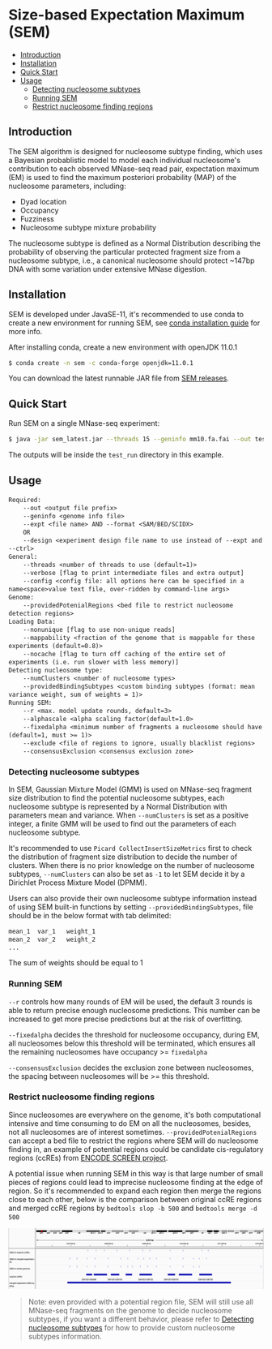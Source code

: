 # Size-based Expectation Maximum (SEM)<a name="sem"></a>

- [Introduction](#intro)
- [Installation](#install)
- [Quick Start](#quick-start)
- [Usage](#usage)
  * [Detecting nucleosome subtypes](#subtype)
  * [Running SEM](#run)
  * [Restrict nucleosome finding regions](#restrict)

## Introduction<a name="intro"></a>

The SEM algorithm is designed for nucleosome subtype finding, which uses a Bayesian probablistic model to model each individual nucleosome's contribution to each observed MNase-seq read pair, expectation maximum (EM) is used to find the maximum posteriori probability (MAP) of the nucleosome parameters, including:

- Dyad location
- Occupancy
- Fuzziness
- Nucleosome subtype mixture probability

The nucleosome subtype is defined as a Normal Distribution describing the probability of observing the particular protected fragment size from a nucleosome subtype, i.e., a canonical nucleosome should protect ~147bp DNA with some variation under extensive MNase digestion.


## Installation<a name="install"></a>

SEM is developed under JavaSE-11, it's recommended to use conda to create a new environment for running SEM, see [conda installation guide](https://docs.conda.io/projects/conda/en/latest/user-guide/install/index.html#) for more info.

After installing conda, create a new environment with openJDK 11.0.1

```bash
$ conda create -n sem -c conda-forge openjdk=11.0.1
```

You can download the latest runnable JAR file from [SEM releases](https://github.com/YenLab/SEM/releases).

## Quick Start<a name="quick-start"></a>

Run SEM on a single MNase-seq experiment:

```bash
$ java -jar sem_latest.jar --threads 15 --geninfo mm10.fa.fai --out test_run/ --expt mES_MNase-seq.bam --format SAM 
```

The outputs will be inside the `test_run` directory in this example.

## Usage<a name="usage"></a>

```
Required:
	--out <output file prefix>
	--geninfo <genome info file>
	--expt <file name> AND --format <SAM/BED/SCIDX>
	OR
	--design <experiment design file name to use instead of --expt and --ctrl>
General:
	--threads <number of threads to use (default=1)>
	--verbose [flag to print intermediate files and extra output]
	--config <config file: all options here can be specified in a name<space>value text file, over-ridden by command-line args>
Genome:
	--providedPotenialRegions <bed file to restrict nucleosome detection regions> 
Loading Data:
	--nonunique [flag to use non-unique reads]
	--mappability <fraction of the genome that is mappable for these experiments (default=0.8)>
	--nocache [flag to turn off caching of the entire set of experiments (i.e. run slower with less memory)]
Detecting nucleosome type:
	--numClusters <number of nucleosome types> 
	--providedBindingSubtypes <custom binding subtypes (format: mean variance weight, sum of weights = 1)> 
Running SEM:
	--r <max. model update rounds, default=3>
	--alphascale <alpha scaling factor(default=1.0>
	--fixedalpha <minimum number of fragments a nucleosome should have (default=1, must >= 1)>
	--exclude <file of regions to ignore, usually blacklist regions>
	--consensusExclusion <consensus exclusion zone>
```

### Detecting nucleosome subtypes<a name="subtype"></a>

In SEM, Gaussian Mixture Model (GMM) is used on MNase-seq fragment size distribution to find the potential nucleosome subtypes, each nucleosome subtype is represented by a Normal Distribution with parameters mean and variance. When `--numClusters` is set as a positive integer, a finite GMM will be used to find out the parameters of each nucleosome subtype.

It's recommended to use `Picard CollectInsertSizeMetrics` first to check the distribution of fragment size distribution to decide the number of clusters. When there is no prior knowledge on the number of nucleosome subtypes, `--numClusters` can also be set as `-1` to let SEM decide it by a Dirichlet Process Mixture Model (DPMM).

Users can also provide their own nucleosome subtype information instead of using SEM built-in functions by setting `--providedBindingSubtypes`, file should be in the below format with tab delimited:

```
mean_1	var_1	weight_1
mean_2	var_2	weight_2
...
```

The sum of weights should be equal to 1

### Running SEM<a name="run"></a>

`--r` controls how many rounds of EM will be used, the default 3 rounds is able to return precise enough nucleosome predictions. This number can be increased to get more precise predictions but at the risk of overfitting.

`--fixedalpha` decides the threshold for nucleosome occupancy, during EM, all nucleosomes below this threshold will be terminated, which ensures all the remaining nucleosomes have occupancy >= `fixedalpha`

`--consensusExclusion` decides the exclusion zone between nucleosomes, the spacing between nucleosomes will be >= this threshold.

### Restrict nucleosome finding regions<a name="restrict"></a>

Since nucleosomes are everywhere on the genome, it's both computational intensive and time consuming to do EM on all the nucleosomes, besides, not all nucleosomes are of interest sometimes. `--providedPotenialRegions` can accept a bed file to restrict the regions where SEM will do nucleosome finding in, an example of potential regions could be candidate cis-regulatory regions (ccREs) from [ENCODE SCREEN project](https://screen.encodeproject.org/).

A potential issue when running SEM in this way is that large number of small pieces of regions could lead to imprecise nucleosome finding at the edge of region. So it's recommended to expand each region then merge the regions close to each other, below is the comparison between original ccRE regions and merged ccRE regions by `bedtools slop -b 500` and `bedtools merge -d 500`

![example region of user provided regions](https://raw.githubusercontent.com/YenLab/SEM/master/images/igv_comparison_expanded_merged_ccREs.png)

> Note: even provided with a potential region file, SEM will still use all MNase-seq fragments on the genome to decide nucleosome subtypes, if you want a different behavior, please refer to [Detecting nucleosome subtypes](#subtype) for how to provide custom nucleosome subtypes information.







